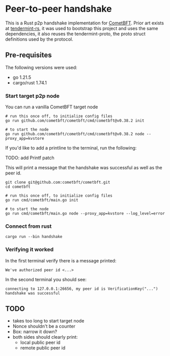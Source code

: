 # Peer-to-peer handshake

This is a Rust p2p handshake implementation for [CometBFT](https://github.com/cometbft/cometbft). Prior art exists at [tendermint-rs](https://github.com/informalsystems/tendermint-rs.git), it was used to bootstrap this project and uses the same dependencies, it also reuses the tendermint-proto, the proto struct definitions used by the protocol.

## Pre-requisites

The following versions were used:
- go 1.21.5
- cargo/rust 1.74.1

### Start target p2p node
You can run a vanilla CometBFT target node
```
# run this once off, to initialize config files
go run github.com/cometbft/cometbft/cmd/cometbft@v0.38.2 init

# to start the node
go run github.com/cometbft/cometbft/cmd/cometbft@v0.38.2 node --proxy_app=kvstore
```

If you'd like to add a printline to the terminal, run the following:

TODO: add Printf patch

This will print a message that the handshake was successful as well as the peer id.

```
git clone git@github.com:cometbft/cometbft.git
cd cometbft

# run this once off, to initialize config files
go run cmd/cometbft/main.go init

# to start the node
go run cmd/cometbft/main.go node --proxy_app=kvstore --log_level=error
```

### Connect from rust

```
cargo run --bin handshake
```

### Verifying it worked

In the first terminal verify there is a message printed:

`We've authorized peer id <...>`

In the second terminal you should see:

```
connecting to 127.0.0.1:26656, my peer id is VerificationKey("...")
handshake was successful
```


## TODO

- takes too long to start target node
- Nonce shouldn't be a counter
- Box<dyn Error>: narrow it down?
- both sides should clearly print:
  - local public peer id
  - remote public peer id